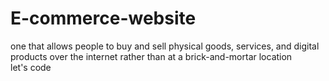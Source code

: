 # E-commerce-website
one that allows people to buy and sell physical goods, services, and digital products over the internet rather than at a brick-and-mortar location
<br>
let's code

